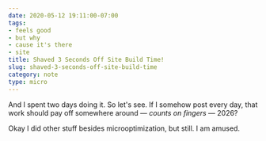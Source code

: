 ```yaml
---
date: 2020-05-12 19:11:00-07:00
tags:
- feels good
- but why
- cause it's there
- site
title: Shaved 3 Seconds Off Site Build Time!
slug: shaved-3-seconds-off-site-build-time
category: note
type: micro
---
```

And I spent two days doing it.
So let's see.
If I somehow post every day, that work should pay off somewhere around — *counts on fingers* — 2026?

Okay I did other stuff besides microoptimization, but still.
I am amused.